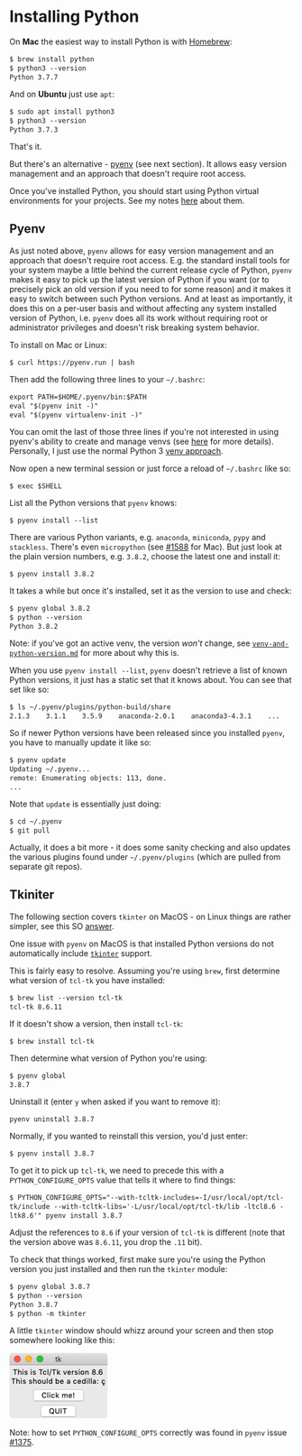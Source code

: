 Installing Python
=================

On **Mac** the easiest way to install Python is with [Homebrew](https://brew.sh/):

    $ brew install python
    $ python3 --version
    Python 3.7.7

And on **Ubuntu** just use `apt`:

    $ sudo apt install python3
    $ python3 --version
    Python 3.7.3

That's it.

But there's an alternative - [pyenv](https://github.com/pyenv/pyenv) (see next section). It allows easy version management and an approach that doesn't require root access.

Once you've installed Python, you should start using Python virtual environments for your projects. See my notes [here](python-venv.md) about them.

Pyenv
-----

As just noted above, `pyenv` allows for easy version management and an approach that doesn't require root access. E.g. the standard install tools for your system maybe a little behind the current release cycle of Python, `pyenv` makes it easy to pick up the latest version of Python if you want (or to precisely pick an old version if you need to for some reason) and it makes it easy to switch between such Python versions. And at least as importantly, it does this on a per-user basis and without affecting any system installed version of Python, i.e. `pyenv` does all its work without requiring root or administrator privileges and doesn't risk breaking system behavior.

To install on Mac or Linux:

    $ curl https://pyenv.run | bash

Then add the following three lines to your `~/.bashrc`:

    export PATH=$HOME/.pyenv/bin:$PATH
    eval "$(pyenv init -)"
    eval "$(pyenv virtualenv-init -)"

You can omit the last of those three lines if you're not interested in using pyenv's ability to create and manage venvs (see [here](https://github.com/pyenv/pyenv-virtualenv#usage) for more details). Personally, I just use the normal Python 3 [venv approach](python-venv.md).

Now open a new terminal session or just force a reload of `~/.bashrc` like so:

    $ exec $SHELL

List all the Python versions that `pyenv` knows:

    $ pyenv install --list

There are various Python variants, e.g. `anaconda`, `miniconda`, `pypy` and `stackless`. There's even `micropython` (see [#1588](https://github.com/pyenv/pyenv/issues/1588) for Mac). But just look at the plain version numbers, e.g. `3.8.2`, choose the latest one and install it:

    $ pyenv install 3.8.2

It takes a while but once it's installed, set it as the version to use and check:

    $ pyenv global 3.8.2
    $ python --version
    Python 3.8.2

Note: if you've got an active venv, the version _won't_ change, see [`venv-and-python-version.md`](venv-and-python-version.md) for more about why this is.

When you use `pyenv install --list`, `pyenv` doesn't retrieve a list of known Python versions, it just has a static set that it knows about. You can see that set like so:

    $ ls ~/.pyenv/plugins/python-build/share
    2.1.3    3.1.1    3.5.9    anaconda-2.0.1    anaconda3-4.3.1    ...

So if newer Python versions have been released since you installed `pyenv`, you have to manually update it like so:

    $ pyenv update
    Updating ~/.pyenv...
    remote: Enumerating objects: 113, done.
    ...

Note that `update` is essentially just doing:

    $ cd ~/.pyenv
    $ git pull

Actually, it does a bit more - it does some sanity checking and also updates the various plugins found under `~/.pyenv/plugins` (which are pulled from separate git repos).

Tkiniter
--------

The following section covers `tkinter` on MacOS - on Linux things are rather simpler, see this SO [answer](https://stackoverflow.com/a/31299142).

One issue with `pyenv` on MacOS is that installed Python versions do not automatically include [`tkinter`](https://docs.python.org/3/library/tkinter.html) support.

This is fairly easy to resolve. Assuming you're using `brew`, first determine what version of `tcl-tk` you have installed:

```
$ brew list --version tcl-tk
tcl-tk 8.6.11
```

If it doesn't show a version, then install `tcl-tk`:

```
$ brew install tcl-tk
```

Then determine what version of Python you're using:

```
$ pyenv global
3.8.7
```

Uninstall it (enter `y` when asked if you want to remove it):

```
pyenv uninstall 3.8.7
```

Normally, if you wanted to reinstall this version, you'd just enter:

```
$ pyenv install 3.8.7
```

To get it to pick up `tcl-tk`, we need to precede this with a `PYTHON_CONFIGURE_OPTS` value that tells it where to find things:

```
$ PYTHON_CONFIGURE_OPTS="--with-tcltk-includes=-I/usr/local/opt/tcl-tk/include --with-tcltk-libs='-L/usr/local/opt/tcl-tk/lib -ltcl8.6 -ltk8.6'" pyenv install 3.8.7
```

Adjust the references to `8.6` if your version of `tcl-tk` is different (note that the version above was `8.6.11`, you drop the `.11` bit).

To check that things worked, first make sure you're using the Python version you just installed and then run the `tkinter` module:

```
$ pyenv global 3.8.7
$ python --version
Python 3.8.7
$ python -m tkinter
```

A little `tkinter` window should whizz around your screen and then stop somewhere looking like this:

![tkinter demo window](images/tkinter.png)

Note: how to set `PYTHON_CONFIGURE_OPTS` correctly was found in `pyenv` issue [#1375](https://github.com/pyenv/pyenv/issues/1375).
